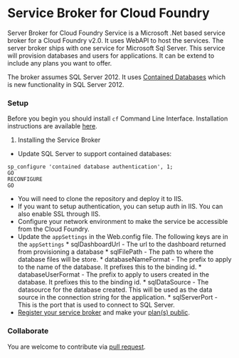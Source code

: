 Service Broker for Cloud Foundry
====================

Server Broker for Cloud Foundry Service is a Microsoft .Net based service broker for a Cloud Foundry v2.0. It uses WebAPI to host the services. The server broker ships with one service for Microsoft Sql Server. This service will provision databases and users for applications. It can be extend to include any plans you want to offer.

The broker assumes SQL Server 2012. It uses [Contained Databases](http://technet.microsoft.com/en-us/library/ff929071.aspx) which is new functionality in SQL Server 2012. 

### Setup

Before you begin you should install `cf` Command Line Interface. Installation instructions are available [here](http://docs.cloudfoundry.com/docs/using/managing-apps/cf/index.html).

1. Installing the Service Broker
 * Update SQL Server to support contained databases:
 
 ```
 sp_configure 'contained database authentication', 1;
 GO
 RECONFIGURE
 GO
 ```
 * You will need to clone the repository and deploy it to IIS.
 * If you want to setup authentication, you can setup auth in IIS. You can also enable SSL through IIS.
 * Configure your network environment to make the service be accessible from the Cloud Foundry.
 * Update the `appSettings` in the Web.config file. The following keys are in the `appSettings` 
        * sqlDashboardUrl - The url to the dashboard returned from provisioning a database
        * sqlFilePath - The path to where the database files will be store.
        * databaseNameFormat - The prefix to apply to the name of the database. It prefixes this to the binding id.
        * databaseUserFormat - The prefix to apply to users created in the database. It prefixes this to the binding id.
        * sqlDataSource - The datasource for the database created. This will be used as the data source in the connection string for the application.
        * sqlServerPort - This is the port that is used to connect to SQL Server.
 * [Register your service broker](http://docs.cloudfoundry.com/docs/running/architecture/services/api.html) and make your [plan(s) public](http://docs.cloudfoundry.com/docs/running/architecture/services/access-control.html#make-plans-public).
 

### Collaborate

You are welcome to contribute via
[pull request](https://help.github.com/articles/using-pull-requests).